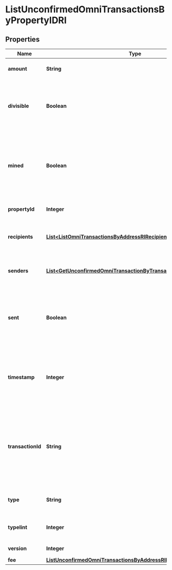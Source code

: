 

# ListUnconfirmedOmniTransactionsByPropertyIDRI


## Properties

| Name | Type | Description | Notes |
|------------ | ------------- | ------------- | -------------|
|**amount** | **String** | Defines the amount of the sent tokens. |  |
|**divisible** | **Boolean** | Defines whether the attribute can be divisible or not, as boolean. E.g., if it is \&quot;true\&quot;, the attribute is divisible. |  |
|**mined** | **Boolean** | Defines whether the transaction has been mined or not, as boolean. E.g. if set to \&quot;true\&quot;, it means the transaction is mined. |  |
|**propertyId** | **Integer** | Represents the identifier of the tokens to send. |  |
|**recipients** | [**List&lt;ListOmniTransactionsByAddressRIRecipients&gt;**](ListOmniTransactionsByAddressRIRecipients.md) | Represents an object of addresses that receive the transactions. |  |
|**senders** | [**List&lt;GetUnconfirmedOmniTransactionByTransactionIDTxidRISenders&gt;**](GetUnconfirmedOmniTransactionByTransactionIDTxidRISenders.md) | Represents an object of addresses that provide the funds. |  |
|**sent** | **Boolean** | Defines whether the transaction has been sent or not, as boolean. E.g. if set to \&quot;true\&quot;, it means the transaction is sent. |  |
|**timestamp** | **Integer** | Defines the exact date/time in Unix Timestamp when this transaction was mined, confirmed or first seen in Mempool, if it is unconfirmed. |  |
|**transactionId** | **String** | Represents the unique identifier of a transaction, i.e. it could be &#x60;transactionId&#x60; in UTXO-based protocols like Bitcoin, and transaction &#x60;hash&#x60; in Ethereum blockchain. |  |
|**type** | **String** | Defines the type of the transaction as a string. |  |
|**typeIint** | **Integer** | Defines the type of the transaction as a number. |  |
|**version** | **Integer** | Defines the specific version. |  |
|**fee** | [**ListUnconfirmedOmniTransactionsByAddressRIFee**](ListUnconfirmedOmniTransactionsByAddressRIFee.md) |  |  |



